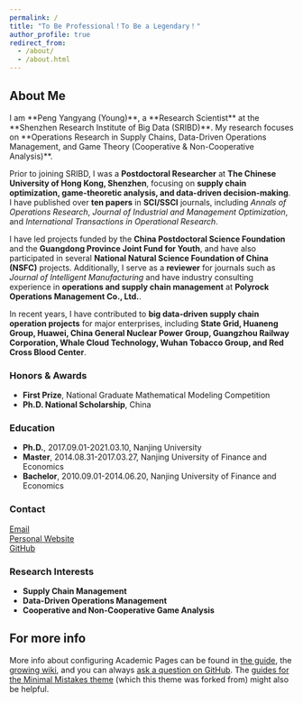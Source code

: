```yaml
---
permalink: /
title: "To Be Professional！To Be a Legendary！"
author_profile: true
redirect_from: 
  - /about/
  - /about.html
---
```


## About Me

<div class="justify">
I am **Peng Yangyang (Young)**, a **Research Scientist** at the **Shenzhen Research Institute of Big Data (SRIBD)**. My research focuses on **Operations Research in Supply Chains, Data-Driven Operations Management, and Game Theory (Cooperative & Non-Cooperative Analysis)**.

Prior to joining SRIBD, I was a **Postdoctoral Researcher** at **The Chinese University of Hong Kong, Shenzhen**, focusing on **supply chain optimization, game-theoretic analysis, and data-driven decision-making**. I have published over **ten papers** in **SCI/SSCI** journals, including *Annals of Operations Research*, *Journal of Industrial and Management Optimization*, and *International Transactions in Operational Research*.

I have led projects funded by the **China Postdoctoral Science Foundation** and the **Guangdong Province Joint Fund for Youth**, and have also participated in several **National Natural Science Foundation of China (NSFC)** projects. Additionally, I serve as a **reviewer** for journals such as *Journal of Intelligent Manufacturing* and have industry consulting experience in **operations and supply chain management** at **Polyrock Operations Management Co., Ltd.**.

In recent years, I have contributed to **big data-driven supply chain operation projects** for major enterprises, including **State Grid, Huaneng Group, Huawei, China General Nuclear Power Group, Guangzhou Railway Corporation, Whale Cloud Technology, Wuhan Tobacco Group, and Red Cross Blood Center**.
</div>

### Honors & Awards  
- **First Prize**, National Graduate Mathematical Modeling Competition  
- **Ph.D. National Scholarship**, China 


### Education  
- **Ph.D.**, 2017.09.01-2021.03.10, Nanjing University  
- **Master**, 2014.08.31-2017.03.27, Nanjing University of Finance and Economics  
- **Bachelor**, 2010.09.01-2014.06.20, Nanjing University of Finance and Economics  

### Contact  
[Email](mailto:yypeng@sribd.cn)  
[Personal Website](https://www.sribd.cn/en/teacher/974)  
[GitHub](https://github.com/youngpyy)


### Research Interests  
- **Supply Chain Management**  
- **Data-Driven Operations Management**  
- **Cooperative and Non-Cooperative Game Analysis**  



For more info
------
More info about configuring Academic Pages can be found in [the guide](https://academicpages.github.io/markdown/), the [growing wiki](https://github.com/academicpages/academicpages.github.io/wiki), and you can always [ask a question on GitHub](https://github.com/academicpages/academicpages.github.io/discussions). The [guides for the Minimal Mistakes theme](https://mmistakes.github.io/minimal-mistakes/docs/configuration/) (which this theme was forked from) might also be helpful.
